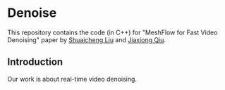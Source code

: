 # Denoise
This repository contains the code (in C++) for "MeshFlow for Fast Video Denoising" paper by [Shuaicheng Liu](http://www.liushuaicheng.org/) and [Jiaxiong Qiu](https://jiaxiongq.github.io/).
## Introduction
Our work is about real-time video denoising. 
